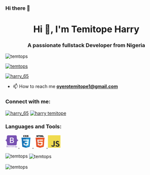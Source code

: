 ### Hi there 👋

<!--
**temtops/temtops** is a ✨ _special_ ✨ repository because its `README.md` (this file) appears on your GitHub profile.

Here are some ideas to get you started:

- 🔭 I’m currently working on ...
- 🌱 I’m currently learning ...
- 👯 I’m looking to collaborate on ...
- 🤔 I’m looking for help with ...
- 💬 Ask me about ...
- 📫 How to reach me: ...
- 😄 Pronouns: ...
- ⚡ Fun fact: ...
-->
<h1 align="center">Hi 👋, I'm Temitope Harry</h1>
<h3 align="center">A passionate fullstack Developer from Nigeria</h3>

<p align="left"> <img src="https://komarev.com/ghpvc/?username=temtops&label=Profile%20views&color=0e75b6&style=flat" alt="temtops" /> </p>

<p align="left"> <a href="https://github.com/ryo-ma/github-profile-trophy"><img src="https://github-profile-trophy.vercel.app/?username=temtops" alt="temtops" /></a> </p>

<p align="left"> <a href="https://twitter.com/harry_65" target="blank"><img src="https://img.shields.io/twitter/follow/harry_65?logo=twitter&style=for-the-badge" alt="harry_65" /></a> </p>

- 📫 How to reach me **oyerotemitope1@gmail.com**

<h3 align="left">Connect with me:</h3>
<p align="left">
<a href="https://twitter.com/harry_65" target="blank"><img align="center" src="https://raw.githubusercontent.com/rahuldkjain/github-profile-readme-generator/master/src/images/icons/Social/twitter.svg" alt="harry_65" height="30" width="40" /></a>
<a href="https://linkedin.com/in/harry temitope" target="blank"><img align="center" src="https://raw.githubusercontent.com/rahuldkjain/github-profile-readme-generator/master/src/images/icons/Social/linked-in-alt.svg" alt="harry temitope" height="30" width="40" /></a>
</p>

<h3 align="left">Languages and Tools:</h3>
<p align="left"> <a href="https://getbootstrap.com" target="_blank" rel="noreferrer"> <img src="https://raw.githubusercontent.com/devicons/devicon/master/icons/bootstrap/bootstrap-plain-wordmark.svg" alt="bootstrap" width="40" height="40"/> </a> <a href="https://www.w3schools.com/css/" target="_blank" rel="noreferrer"> <img src="https://raw.githubusercontent.com/devicons/devicon/master/icons/css3/css3-original-wordmark.svg" alt="css3" width="40" height="40"/> </a> <a href="https://www.w3.org/html/" target="_blank" rel="noreferrer"> <img src="https://raw.githubusercontent.com/devicons/devicon/master/icons/html5/html5-original-wordmark.svg" alt="html5" width="40" height="40"/> </a> <a href="https://developer.mozilla.org/en-US/docs/Web/JavaScript" target="_blank" rel="noreferrer"> <img src="https://raw.githubusercontent.com/devicons/devicon/master/icons/javascript/javascript-original.svg" alt="javascript" width="40" height="40"/> </a> </p>

<p><img align="left" src="https://github-readme-stats.vercel.app/api/top-langs?username=temtops&show_icons=true&locale=en&layout=compact" alt="temtops" /></p>

<p>&nbsp;<img align="center" src="https://github-readme-stats.vercel.app/api?username=temtops&show_icons=true&locale=en" alt="temtops" /></p>

<p><img align="center" src="https://github-readme-streak-stats.herokuapp.com/?user=temtops&" alt="temtops" /></p>
